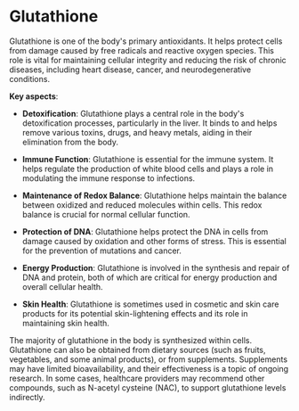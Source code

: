 # Glutathione

Glutathione is one of the body's primary antioxidants. It helps protect cells from damage caused by free radicals and reactive oxygen species. This role is vital for maintaining cellular integrity and reducing the risk of chronic diseases, including heart disease, cancer, and neurodegenerative conditions.

**Key aspects**:

* **Detoxification**: Glutathione plays a central role in the body's detoxification processes, particularly in the liver. It binds to and helps remove various toxins, drugs, and heavy metals, aiding in their elimination from the body.

* **Immune Function**: Glutathione is essential for the immune system. It helps regulate the production of white blood cells and plays a role in modulating the immune response to infections.

* **Maintenance of Redox Balance**: Glutathione helps maintain the balance between oxidized and reduced molecules within cells. This redox balance is crucial for normal cellular function.

* **Protection of DNA**: Glutathione helps protect the DNA in cells from damage caused by oxidation and other forms of stress. This is essential for the prevention of mutations and cancer.

* **Energy Production**: Glutathione is involved in the synthesis and repair of DNA and protein, both of which are critical for energy production and overall cellular health.

* **Skin Health**: Glutathione is sometimes used in cosmetic and skin care products for its potential skin-lightening effects and its role in maintaining skin health.

The majority of glutathione in the body is synthesized within cells. Glutathione can also be obtained from dietary sources (such as fruits, vegetables, and some animal products), or from supplements. Supplements may have limited bioavailability, and their effectiveness is a topic of ongoing research. In some cases, healthcare providers may recommend other compounds, such as N-acetyl cysteine (NAC), to support glutathione levels indirectly.
